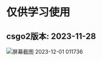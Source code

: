# 仅供学习使用 

## csgo2版本: 2023-11-28

![屏幕截图 2023-12-01 011736](https://github.com/mnnna/csgo_cheat/assets/100188748/e63d0f2b-2234-43de-8d5c-e4f6c4e4bfe8)

